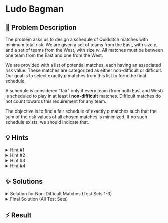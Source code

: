 # Ludo Bagman

## 📝 Problem Description

The problem asks us to design a schedule of Quidditch matches with minimum total risk. We are given a set of teams from the East, with size $e$, and a set of teams from the West, with size $w$. All matches must be between one team from the East and one from the West.

We are provided with a list of potential matches, each having an associated risk value. These matches are categorized as either non-difficult or difficult. Our goal is to select exactly $p$ matches from this list to form the final schedule.

A schedule is considered "fair" only if every team (from both East and West) is scheduled to play in at least $l$ **non-difficult** matches. Difficult matches do not count towards this requirement for any team.

The objective is to find a fair schedule of exactly $p$ matches such that the sum of the risk values of all chosen matches is minimized. If no such schedule exists, we should indicate that.

## 💡 Hints

<details>
<summary>Hint #1</summary>
The problem requires selecting a specific number of items (matches) from a larger pool to minimize a total cost, subject to certain constraints on the participants (teams). This structure, involving two distinct sets of participants (East and West teams) and connections between them, strongly suggests modeling the problem using a network. Consider how teams and potential matches could be represented in such a model.
</details>
<details>
<summary>Hint #2</summary>
This problem can be effectively modeled as a **minimum-cost maximum-flow** problem. You can represent teams as vertices and potential matches as edges in a flow network. The risk of a match corresponds to the cost of an edge. Think about how to set up the source, the sink, and the capacities to ensure you select the correct number of matches.
</details>
<details>
<summary>Hint #3</summary>
A major challenge is enforcing the constraint that each team must play *at least* $l$ non-difficult matches. This is a "lower-bound" constraint. Standard max-flow models handle upper bounds (capacities) easily, but not lower bounds. A common technique to model lower bounds is to introduce additional "helper" vertices. Consider creating a main source and sink, plus a "pseudo-source" and a "pseudo-sink," to create two distinct "types" of flow: one to satisfy the mandatory $l$ matches and another for any additional matches.
</details>
<details>
<summary>Hint #4</summary>
The final challenge is incorporating difficult matches. They contribute to the total of $p$ matches and add to the total risk, but they do *not* help satisfy the $l$ non-difficult match requirement for any team. In the flow model from the previous hint, where does the flow for "optional" matches (those beyond the mandatory $l$) originate and terminate? A difficult match can be seen as an "optional" choice. You can add edges for difficult matches in a way that they consume this "optional" flow without passing through the primary team-constraint part of the network.
</details>

## ✨ Solutions

<details>
<summary>Solution for Non-Difficult Matches (Test Sets 1-3)</summary>
This problem can be modeled as a **minimum-cost maximum-flow** problem. The structure of having two distinct sets of teams (East and West) that play against each other naturally suggests a bipartite graph structure within our flow network.

### Graph Construction

Let's define the components of our flow network. We will have vertices representing the teams, along with a source and a sink to direct the flow. The key challenge is to model the constraints:
1.  Exactly $p$ matches must be scheduled.
2.  Each of the $e+w$ teams must play at least $l$ matches.

To handle these constraints, especially the lower-bound requirement of $l$ matches, we introduce two helper vertices: a **pseudo-source** and a **pseudo-sink**.

The vertices in our graph are:
- A main source `v_source` and a main sink `v_target`.
- A `pseudo_source` and a `pseudo_target`.
- $e$ vertices for the East teams (indexed $0$ to $e-1$).
- $w$ vertices for the West teams (indexed $e$ to $e+w-1$).

The edges are constructed to model the flow of "matches":
1.  **Match Edges:** For each non-difficult match between East team $u$ and West team $v$ with risk $r$, we add a directed edge from vertex $u$ to vertex $e+v$. This edge has a **capacity of 1** (since a match can be scheduled at most once) and a **cost of $r$**.

2.  **Team Constraint Edges (East):** To enforce that each East team plays at least $l$ matches, we connect the sources to the East team vertices.
    - For each East team $i$, add an edge `v_source` $\rightarrow$ $i$ with **capacity $l$** and cost 0. This flow path represents the mandatory matches for team $i$.
    - To allow teams to play more than $l$ matches, add an edge `pseudo_source` $\rightarrow$ $i$ with a large capacity (e.g., $p$ or `MAX_L`) and cost 0.

3.  **Team Constraint Edges (West):** We build a symmetric structure on the sink side for West teams.
    - For each West team $j$, add an edge $e+j$ $\rightarrow$ `v_target` with **capacity $l$** and cost 0.
    - Add an edge $e+j$ $\rightarrow$ `pseudo_target` with a large capacity and cost 0.

4.  **Total Matches Constraint Edges:** To ensure exactly $p$ matches are scheduled in total, we limit the total flow to $p$.
    - The total flow capacity leaving `v_source` must be $p$. Since we have already used $l \cdot e$ capacity for the direct edges to East teams, we add an edge `v_source` $\rightarrow$ `pseudo_source` with **capacity $p - l \cdot e$** and cost 0.
    - Symmetrically, we add an edge `pseudo_target` $\rightarrow$ `v_target` with **capacity $p - l \cdot w$** and cost 0.

### Solving and Interpretation

With this graph, we can find the minimum-cost flow. A flow of 1 unit from `v_source` to `v_target` represents one scheduled match.
- First, we calculate the maximum possible flow in this network.
- If `max_flow` is exactly equal to $p$, it means a schedule of $p$ matches is possible. The structure of the graph ensures that if a flow of $p$ is achieved, the lower-bound constraints of $l$ matches per team must have been satisfied.
- The `successive_shortest_path_nonnegative_weights` algorithm will find the way to achieve this flow with the minimum possible cost, which is our minimum total risk.
- If `max_flow` is less than $p$, it is impossible to schedule $p$ matches, so no fair schedule exists.

```cpp
#include <iostream>
#include <boost/graph/adjacency_list.hpp>
#include <boost/graph/cycle_canceling.hpp>
#include <boost/graph/push_relabel_max_flow.hpp>
#include <boost/graph/successive_shortest_path_nonnegative_weights.hpp>
#include <boost/graph/find_flow_cost.hpp>

// Graph Type with nested interior edge properties for Cost Flow Algorithms
typedef boost::adjacency_list_traits<boost::vecS, boost::vecS, boost::directedS> traits;
typedef boost::adjacency_list<boost::vecS, boost::vecS, boost::directedS, boost::no_property,
    boost::property<boost::edge_capacity_t, long,
        boost::property<boost::edge_residual_capacity_t, long,
            boost::property<boost::edge_reverse_t, traits::edge_descriptor,
                boost::property <boost::edge_weight_t, long> > > > > graph;

typedef boost::graph_traits<graph>::vertex_descriptor           vertex_desc;
typedef boost::graph_traits<graph>::edge_descriptor             edge_desc;

// A large enough capacity for "unlimited" flow on certain edges.
const int MAX_CAPACITY = 250; 

// Custom edge adder class to simplify adding flow edges.
class edge_adder {
 graph &G;
 public:
  explicit edge_adder(graph &G) : G(G) {}
  void add_edge(int from, int to, long capacity, long cost) {
    auto c_map = boost::get(boost::edge_capacity, G);
    auto r_map = boost::get(boost::edge_reverse, G);
    auto w_map = boost::get(boost::edge_weight, G);
    const edge_desc e = boost::add_edge(from, to, G).first;
    const edge_desc rev_e = boost::add_edge(to, from, G).first;
    c_map[e] = capacity;
    c_map[rev_e] = 0; // reverse edge has no capacity!
    r_map[e] = rev_e;
    r_map[rev_e] = e;
    w_map[e] = cost;
    w_map[rev_e] = -cost; // reverse edge has opposite cost
  }
};

void solve() {
  int e, w, m, d, p, l;
  std::cin >> e >> w >> m >> d >> p >> l;

  // Total vertices: e teams + w teams + 4 special vertices
  graph G(e + w + 4);
  edge_adder adder(G);
  
  // Define special vertices
  const vertex_desc v_source = e + w;
  const vertex_desc pseudo_source = e + w + 1;
  const vertex_desc v_target = e + w + 2;
  const vertex_desc pseudo_target = e + w + 3;
  
  // Connect sources to East teams
  adder.add_edge(v_source, pseudo_source, p - (l * e), 0);
  for(int i = 0; i < e; ++i) {
    adder.add_edge(v_source, i, l, 0);
    adder.add_edge(pseudo_source, i, MAX_CAPACITY, 0);
  }
  
  // Connect West teams to sinks
  adder.add_edge(pseudo_target, v_target, p - (l * w), 0);
  for(int i = 0; i < w; ++i) {
    adder.add_edge(e + i, v_target, l, 0);
    adder.add_edge(e + i, pseudo_target, MAX_CAPACITY, 0);
  }
  
  // Add edges for non-difficult matches
  for(int i = 0; i < m; ++i) {
    int u, v, r; std::cin >> u >> v >> r;
    adder.add_edge(u, e + v, 1, r);
  }
  
  // Difficult matches are ignored in this partial solution
  for(int i = 0; i < d; ++i) {
    int u, v, r; std::cin >> u >> v >> r;
  }
  
  // Find the min-cost max-flow
  long flow = boost::push_relabel_max_flow(G, v_source, v_target);
  boost::successive_shortest_path_nonnegative_weights(G, v_source, v_target);
  long cost = boost::find_flow_cost(G);
  
  // A schedule is valid if and only if we can schedule exactly p matches.
  if(flow == p) {
    std::cout << cost << std::endl;
  } else {
    std::cout << "No schedule!" << std::endl;
  }
}

int main() {
  std::ios_base::sync_with_stdio(false);
  int n_tests; std::cin >> n_tests;
  while(n_tests--) { solve(); }
}
```
</details>

<details>
<summary>Final Solution (All Test Sets)</summary>
To build the final solution, we extend the min-cost max-flow model from the previous approach to correctly handle **difficult matches**. The core graph structure for non-difficult matches remains the same.

### The Key Insight

The crucial constraint is that difficult matches contribute to the total of $p$ scheduled matches but **do not** count towards the minimum of $l$ non-difficult matches required for each team.

Our flow network already distinguishes between two "types" of flow for each team:
1.  **Mandatory Flow:** Flow that originates directly from `v_source` and goes to a team vertex. This flow is used to satisfy the `l` match requirement.
2.  **Optional Flow:** Flow that is routed through `pseudo_source` and `pseudo_target`. This flow represents matches scheduled *after* the `l` match requirement has been met for all teams.

A difficult match is, by definition, an "optional" match in the context of the fairness rule. It can be selected only as part of the flexible portion of the schedule. Therefore, we can model a difficult match as a way to consume one unit of this optional flow.

### The Final Graph Construction

The most elegant way to model this is to add a direct edge from `pseudo_source` to `pseudo_target` for each difficult match.

- For each difficult match with risk $r$, we add a directed edge `pseudo_source` $\rightarrow$ `pseudo_target` with **capacity 1** and **cost $r$**.

This construction has several advantages:
- It correctly adds the difficult match's cost to the total.
- It consumes one unit of capacity from the total of $p$ matches.
- Critically, this flow path **bypasses all team vertices**. This ensures that selecting a difficult match does not contribute to the flow being counted for any team's `l` match minimum.

The min-cost flow algorithm will now choose the cheapest combination of non-difficult and difficult matches to achieve the total flow of $p$, while respecting all constraints. It will seamlessly pick a difficult match if its risk is lower than any available non-difficult match for the "optional" slots in the schedule.

The final check remains the same: a valid schedule exists if and only if the maximum flow through the network is exactly $p$.

```cpp
#include <iostream>
#include <boost/graph/adjacency_list.hpp>
#include <boost/graph/cycle_canceling.hpp>
#include <boost/graph/push_relabel_max_flow.hpp>
#include <boost/graph/successive_shortest_path_nonnegative_weights.hpp>
#include <boost/graph/find_flow_cost.hpp>

// Graph Type with nested interior edge properties for Cost Flow Algorithms
typedef boost::adjacency_list_traits<boost::vecS, boost::vecS, boost::directedS> traits;
typedef boost::adjacency_list<boost::vecS, boost::vecS, boost::directedS, boost::no_property,
    boost::property<boost::edge_capacity_t, long,
        boost::property<boost::edge_residual_capacity_t, long,
            boost::property<boost::edge_reverse_t, traits::edge_descriptor,
                boost::property <boost::edge_weight_t, long> > > > > graph;

typedef boost::graph_traits<graph>::vertex_descriptor           vertex_desc;
typedef boost::graph_traits<graph>::edge_descriptor             edge_desc;

// A large enough capacity for "unlimited" flow on certain edges.
const int MAX_CAPACITY = 250;

// Custom edge adder class to simplify adding flow edges.
class edge_adder {
 graph &G;
 public:
  explicit edge_adder(graph &G) : G(G) {}
  void add_edge(int from, int to, long capacity, long cost) {
    auto c_map = boost::get(boost::edge_capacity, G);
    auto r_map = boost::get(boost::edge_reverse, G);
    auto w_map = boost::get(boost::edge_weight, G);
    const edge_desc e = boost::add_edge(from, to, G).first;
    const edge_desc rev_e = boost::add_edge(to, from, G).first;
    c_map[e] = capacity;
    c_map[rev_e] = 0; // reverse edge has no capacity!
    r_map[e] = rev_e;
    r_map[rev_e] = e;
    w_map[e] = cost;
    w_map[rev_e] = -cost; // reverse edge has opposite cost
  }
};

void solve() {
  int e, w, m, d, p, l;
  std::cin >> e >> w >> m >> d >> p >> l;

  // Total vertices: e teams + w teams + 4 special vertices
  graph G(e + w + 4);
  edge_adder adder(G);
  
  // Define special vertices
  const vertex_desc v_source = e + w;
  const vertex_desc pseudo_source = e + w + 1;
  const vertex_desc v_target = e + w + 2;
  const vertex_desc pseudo_target = e + w + 3;
  
  // Connect sources to East teams
  adder.add_edge(v_source, pseudo_source, p - (l * e), 0);
  for(int i = 0; i < e; ++i) {
    adder.add_edge(v_source, i, l, 0);
    adder.add_edge(pseudo_source, i, MAX_CAPACITY, 0);
  }
  
  // Connect West teams to sinks
  adder.add_edge(pseudo_target, v_target, p - (l * w), 0);
  for(int i = 0; i < w; ++i) {
    adder.add_edge(e + i, v_target, l, 0);
    adder.add_edge(e + i, pseudo_target, MAX_CAPACITY, 0);
  }
  
  // Add edges for non-difficult matches
  for(int i = 0; i < m; ++i) {
    int u, v, r; std::cin >> u >> v >> r;
    adder.add_edge(u, e + v, 1, r);
  }
  
  // Add edges for difficult matches
  for(int i = 0; i < d; ++i) {
    int u, v, r; std::cin >> u >> v >> r;
    // This edge models a difficult match as an optional choice
    adder.add_edge(pseudo_source, pseudo_target, 1 , r);
  }
  
  // Find the min-cost max-flow
  long flow = boost::push_relabel_max_flow(G, v_source, v_target);
  boost::successive_shortest_path_nonnegative_weights(G, v_source, v_target);
  long cost = boost::find_flow_cost(G);
  
  // A schedule is valid if and only if we can schedule exactly p matches.
  if(flow == p) {
    std::cout << cost << std::endl;
  } else {
    std::cout << "No schedule!" << std::endl;
  }
}

int main() {
  std::ios_base::sync_with_stdio(false);
  int n_tests; std::cin >> n_tests;
  while(n_tests--) { solve(); }
}
```
</details>

## ⚡ Result

```plaintext

```